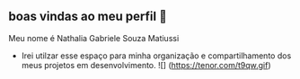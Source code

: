 ## boas vindas ao meu perfil 🖤

Meu nome é Nathalia Gabriele Souza Matiussi

- Irei utilzar esse espaço para minha organização e compartilhamento dos meus projetos em desenvolvimento.
![] (https://tenor.com/t9qw.gif)



